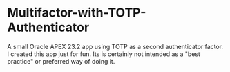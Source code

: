 # Multifactor-with-TOTP-Authenticator
A small Oracle APEX 23.2 app using TOTP as a second authenticator factor.
I created this app just for fun. Its is certainly not intended as a "best practice" or preferred way of doing it.

